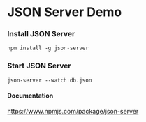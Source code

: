 # JSON Server Demo

### Install JSON Server
```
npm install -g json-server
```

### Start JSON Server
```
json-server --watch db.json
```

#### Documentation
https://www.npmjs.com/package/json-server
